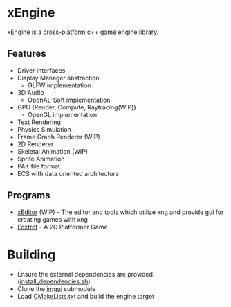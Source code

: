 # xEngine

xEngine is a cross-platform c++ game engine library.

## Features
- Driver Interfaces
- Display Manager abstraction
  - GLFW implementation
- 3D Audio
  - OpenAL-Soft implementation
- GPU (Render, Compute, Raytracing(WIP))
  - OpenGL implementation 
- Text Rendering
- Physics Simulation
- Frame Graph Renderer (WIP)
- 2D Renderer
- Skeletal Animation (WIP)
- Sprite Animation
- PAK file format
- ECS with data oriented architecture

## Programs
- [xEditor](https://github.com/vetux/xeditor) (WIP) - The editor and tools which utilize xng and provide gui for creating games with xng
- [Foxtrot](https://github.com/vetux/foxtrot) - A 2D Platformer Game

# Building

- Ensure the external dependencies are provided. ([install_dependencies.sh](install_dependencies.sh]))
- Clone the [imgui](submodules/imgui) submodule
- Load [CMakeLists.txt](CMakeLists.txt) and build the engine target